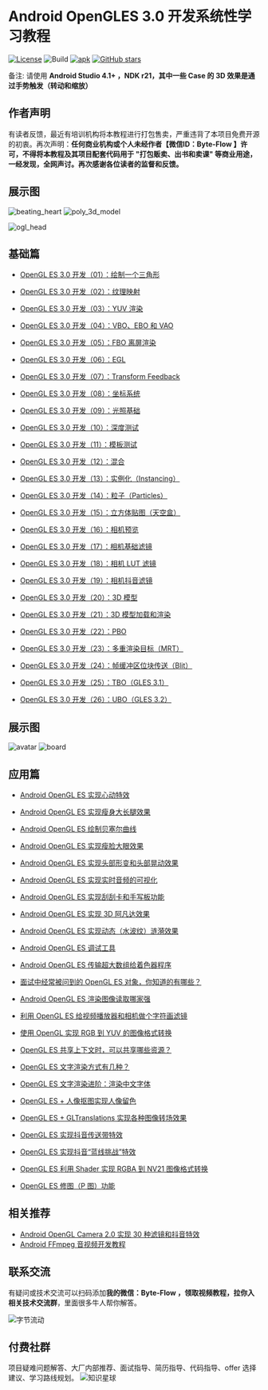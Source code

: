
# Android OpenGLES 3.0 开发系统性学习教程

[![License](https://img.shields.io/badge/License-Apache%202.0-blue.svg)](https://github.com/githubhaohao/NDK_OpenGLES_3_0/blob/master/LICENSE.txt)
![Build](https://img.shields.io/badge/build-passing-brightgreen)
[![apk](https://img.shields.io/badge/APK-download-green.svg)](https://github.com/githubhaohao/NDK_OpenGLES_3_0/raw/master/doc/OepnGLES.apk)
[![GitHub stars](https://img.shields.io/github/stars/githubhaohao/NDK_OpenGLES_3_0)](https://github.com/githubhaohao/NDK_OpenGLES_3_0/stargazers)

备注: 请使用 **Android Studio 4.1+ ，NDK r21，其中一些 Case 的 3D 效果是通过手势触发（转动和缩放）**

## 作者声明

有读者反馈，最近有培训机构将本教程进行打包售卖，严重违背了本项目免费开源的初衷。再次声明：**任何商业机构或个人未经作者【微信ID：Byte-Flow 】许可，不得将本教程及其项目配套代码用于 "打包贩卖、出书和卖课" 等商业用途，一经发现，全网声讨。再次感谢各位读者的监督和反馈。**

## 展示图

![beating_heart](https://github.com/githubhaohao/NDK_OpenGLES_3_0/blob/master/gif/beating_heart.gif)
![poly_3d_model](https://github.com/githubhaohao/NDK_OpenGLES_3_0/blob/master/gif/poly.gif)

![ogl_head](https://github.com/githubhaohao/NDK_OpenGLES_3_0/blob/master/gif/head.gif)


## 基础篇

- [OpenGL ES 3.0 开发（01）：绘制一个三角形](https://blog.csdn.net/Kennethdroid/article/details/95622391)

- [OpenGL ES 3.0 开发（02）：纹理映射](https://blog.csdn.net/Kennethdroid/article/details/96887637)

- [OpenGL ES 3.0 开发（03）：YUV 渲染](https://blog.csdn.net/Kennethdroid/article/details/97153407)

- [OpenGL ES 3.0 开发（04）：VBO、EBO 和 VAO](https://blog.csdn.net/Kennethdroid/article/details/98088890)

- [OpenGL ES 3.0 开发（05）：FBO 离屏渲染](https://blog.csdn.net/Kennethdroid/article/details/98883854)

- [OpenGL ES 3.0 开发（06）：EGL](https://blog.csdn.net/Kennethdroid/article/details/99655635)

- [OpenGL ES 3.0 开发（07）：Transform Feedback](https://blog.csdn.net/Kennethdroid/article/details/100083599)

- [OpenGL ES 3.0 开发（08）：坐标系统](https://blog.csdn.net/Kennethdroid/article/details/100898155)

- [OpenGL ES 3.0 开发（09）：光照基础](https://blog.csdn.net/Kennethdroid/article/details/101220947)

- [OpenGL ES 3.0 开发（10）：深度测试](https://blog.csdn.net/Kennethdroid/article/details/101709694)

- [OpenGL ES 3.0 开发（11）：模板测试](https://blog.csdn.net/Kennethdroid/article/details/102533260)

- [OpenGL ES 3.0 开发（12）：混合](https://blog.csdn.net/Kennethdroid/article/details/102630858)

- [OpenGL ES 3.0 开发（13）：实例化（Instancing）](https://blog.csdn.net/Kennethdroid/article/details/102770813)

- [OpenGL ES 3.0 开发（14）：粒子（Particles）](https://blog.csdn.net/Kennethdroid/article/details/102881654)

- [OpenGL ES 3.0 开发（15）：立方体贴图（天空盒）](https://blog.csdn.net/Kennethdroid/article/details/102991524)

- [OpenGL ES 3.0 开发（16）：相机预览](https://blog.csdn.net/Kennethdroid/article/details/103189489)

- [OpenGL ES 3.0 开发（17）：相机基础滤镜](https://blog.csdn.net/Kennethdroid/article/details/103335598)

- [OpenGL ES 3.0 开发（18）：相机 LUT 滤镜](https://blog.csdn.net/Kennethdroid/article/details/103355129)

- [OpenGL ES 3.0 开发（19）：相机抖音滤镜](https://blog.csdn.net/Kennethdroid/article/details/103449935)

- [OpenGL ES 3.0 开发（20）：3D 模型](https://blog.csdn.net/Kennethdroid/article/details/103771970)

- [OpenGL ES 3.0 开发（21）：3D 模型加载和渲染](https://blog.csdn.net/Kennethdroid/article/details/103825593)

- [OpenGL ES 3.0 开发（22）：PBO](https://blog.csdn.net/Kennethdroid/article/details/103931627)

- [OpenGL ES 3.0 开发（23）：多重渲染目标（MRT）](https://blog.csdn.net/Kennethdroid/article/details/108873665)

- [OpenGL ES 3.0 开发（24）：帧缓冲区位块传送（Blit）](https://blog.csdn.net/Kennethdroid/article/details/109032497)

- [OpenGL ES 3.0 开发（25）：TBO（GLES 3.1）](https://blog.csdn.net/Kennethdroid/article/details/109749018)

- [OpenGL ES 3.0 开发（26）：UBO（GLES 3.2）](https://blog.csdn.net/Kennethdroid/article/details/109749018)


## 展示图

![avatar](https://github.com/githubhaohao/NDK_OpenGLES_3_0/blob/master/gif/avatar.gif)
![board](https://github.com/githubhaohao/NDK_OpenGLES_3_0/blob/master/gif/draw_board.gif)

## 应用篇

- [Android OpenGL ES 实现心动特效](https://blog.csdn.net/Kennethdroid/article/details/104536532)

- [Android OpenGL ES 实现瘦身大长腿效果](https://blog.csdn.net/Kennethdroid/article/details/104546234)

- [Android OpenGL ES 绘制贝塞尔曲线](https://blog.csdn.net/Kennethdroid/article/details/104721096)

- [Android OpenGL ES 实现瘦脸大眼效果](https://blog.csdn.net/Kennethdroid/article/details/104907763)

- [Android OpenGL ES 实现头部形变和头部晃动效果](https://blog.csdn.net/Kennethdroid/article/details/105208054)

- [Android OpenGL ES 实现实时音频的可视化](https://blog.csdn.net/Kennethdroid/article/details/106128767)

- [Android OpenGL ES 实现刮刮卡和手写板功能](https://blog.csdn.net/Kennethdroid/article/details/106339286)

- [Android OpenGL ES 实现 3D 阿凡达效果](https://blog.csdn.net/Kennethdroid/article/details/106423475)

- [Android OpenGL ES 实现动态（水波纹）涟漪效果](https://blog.csdn.net/Kennethdroid/article/details/106556584)

- [Android OpenGL ES 调试工具](https://blog.csdn.net/Kennethdroid/article/details/106695602)

- [Android OpenGL ES 传输超大数组给着色器程序](https://blog.csdn.net/Kennethdroid/article/details/109749018)

- [面试中经常被问到的 OpenGL ES 对象，你知道的有哪些？](https://blog.csdn.net/Kennethdroid/article/details/112379836)

- [Android OpenGL ES 渲染图像读取哪家强](https://blog.csdn.net/Kennethdroid/article/details/109339906)

- [利用 OpenGL ES 给视频播放器和相机做个字符画滤镜](https://blog.csdn.net/Kennethdroid/article/details/113379112)

- [使用 OpenGL 实现 RGB 到 YUV 的图像格式转换](https://t.1yb.co/uvfH)

- [OpenGL ES 共享上下文时，可以共享哪些资源？](https://t.1yb.co/uvfS)

- [OpenGL ES 文字渲染方式有几种？](http://mp.weixin.qq.com/s?__biz=MzIwNTIwMzAzNg==&mid=506682327&idx=1&sn=38f091451bb508b66933f2213ec0fb7d&chksm=0cf388e43b8401f2e115aa58b0ad8facb462363f3a1ed99604f9ea5c51b2bc815d8f237fc6e9#rd)

- [OpenGL ES 文字渲染进阶：渲染中文字体](https://t.1yb.co/vezw)

- [OpenGL ES + 人像抠图实现人像留色](https://t.1yb.co/z84y) 

- [OpenGL ES + GLTranslations 实现各种图像转场效果](https://t.1yb.co/z8do)

- [OpenGL ES 实现抖音传送带特效](https://mp.weixin.qq.com/s/Px6UeZuavqkKS0hek27vog)

- [OpenGL ES 实现抖音“蓝线挑战”特效](https://blog.csdn.net/Kennethdroid/article/details/132657029)
  
- [OpenGL ES 利用 Shader 实现 RGBA 到 NV21 图像格式转换](https://blog.csdn.net/Kennethdroid/article/details/132055489)

- [OpenGL ES 修图（P 图）功能](https://blog.csdn.net/Kennethdroid/article/details/133125813)

## 相关推荐

- [Android OpenGL Camera 2.0 实现 30 种滤镜和抖音特效](https://github.com/githubhaohao/OpenGLCamera2)
- [Android FFmpeg 音视频开发教程](http://mp.weixin.qq.com/s?__biz=MzIwNTIwMzAzNg==&mid=506681298&idx=1&sn=50177285bf0d330d0dfc4e0954d5ad12&chksm=0cf384e13b840df76f89aeb8ac76939ff32b2f9bf600729782d61698181af60d92cce61ee150#rd)


## 联系交流
有疑问或技术交流可以扫码添加**我的微信：Byte-Flow ，领取视频教程，拉你入相关技术交流群**，里面很多牛人帮你解答。

![字节流动](https://github.com/githubhaohao/NDK_OpenGLES_3_0/blob/master/doc/img/accountID.jpg)

## 付费社群
项目疑难问题解答、大厂内部推荐、面试指导、简历指导、代码指导、offer 选择建议、学习路线规划。
![知识星球](https://github.com/githubhaohao/NDK_OpenGLES_3_0/blob/master/doc/img/zsxq.jpeg?raw=true)

